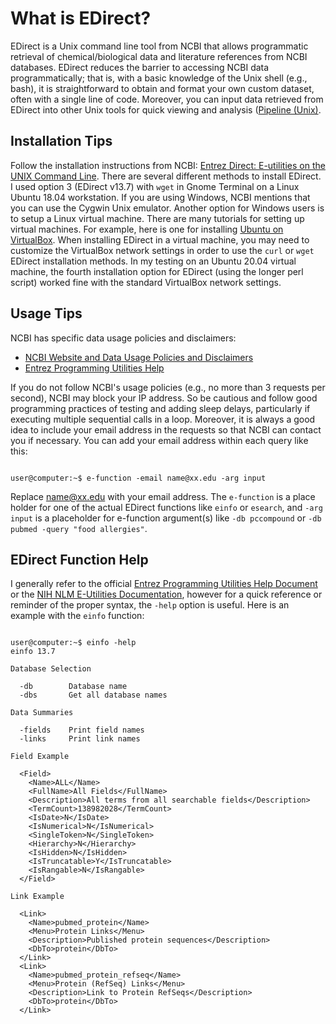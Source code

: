 # What is EDirect?

EDirect is a Unix command line tool from NCBI that allows programmatic retrieval of chemical/biological data and literature references from NCBI databases. EDirect reduces the barrier to accessing NCBI data programmatically; that is, with a basic knowledge of the Unix shell (e.g., bash), it is straightforward to obtain and format your own custom dataset, often with a single line of code. Moreover, you can input data retrieved from EDirect into other Unix tools for quick viewing and analysis ([Pipeline (Unix)](https://en.wikipedia.org/wiki/Pipeline_(Unix)).

## Installation Tips

Follow the installation instructions from NCBI: [Entrez Direct: E-utilities on the UNIX Command Line](https://www.ncbi.nlm.nih.gov/books/NBK179288/). There are several different methods to install EDirect. I used option 3 (EDirect v13.7) with `wget` in Gnome Terminal on a Linux Ubuntu 18.04 workstation. If you are using Windows, NCBI mentions that you can use the Cygwin Unix emulator. Another option for Windows users is to setup a Linux virtual machine. There are many tutorials for setting up virtual machines. For example, here is one for installing [Ubuntu on VirtualBox](https://askubuntu.com/questions/142549/how-to-install-ubuntu-on-virtualbox). When installing EDirect in a virtual machine, you may need to customize the VirtualBox network settings in order to use the `curl` or `wget` EDirect installation methods. In my testing on an Ubuntu 20.04 virtual machine, the fourth installation option for EDirect (using the longer perl script) worked fine with the standard VirtualBox network settings.

## Usage Tips

NCBI has specific data usage policies and disclaimers:

* [NCBI Website and Data Usage Policies and Disclaimers](https://www.ncbi.nlm.nih.gov/home/about/policies/)
* [Entrez Programming Utilities Help](https://www.ncbi.nlm.nih.gov/books/NBK25501/)

If you do not follow NCBI's usage policies (e.g., no more than 3 requests per second), NCBI may block your IP address. So be cautious and follow good programming practices of testing and adding sleep delays, particularly if executing multiple sequential calls in a loop. Moreover, it is always a good idea to include your email address in the requests so that NCBI can contact you if necessary. You can add your email address within each query like this:

```console

user@computer:~$ e-function -email name@xx.edu -arg input

```
Replace name@xx.edu with your email address. The `e-function` is a place holder for one of the actual EDirect functions like `einfo` or `esearch`, and `-arg input` is a placeholder for e-function argument(s) like `-db pccompound` or `-db pubmed -query "food allergies"`.

## EDirect Function Help

I generally refer to the official [Entrez Programming Utilities Help Document](https://www.ncbi.nlm.nih.gov/books/NBK25501/) or the [NIH NLM E-Utilities Documentation](https://dataguide.nlm.nih.gov/eutilities/utilities.html), however for a quick reference or reminder of the proper syntax, the `-help` option is useful. Here is an example with the `einfo` function:

```console

user@computer:~$ einfo -help
einfo 13.7

Database Selection

  -db        Database name
  -dbs       Get all database names

Data Summaries

  -fields    Print field names
  -links     Print link names

Field Example

  <Field>
    <Name>ALL</Name>
    <FullName>All Fields</FullName>
    <Description>All terms from all searchable fields</Description>
    <TermCount>138982028</TermCount>
    <IsDate>N</IsDate>
    <IsNumerical>N</IsNumerical>
    <SingleToken>N</SingleToken>
    <Hierarchy>N</Hierarchy>
    <IsHidden>N</IsHidden>
    <IsTruncatable>Y</IsTruncatable>
    <IsRangable>N</IsRangable>
  </Field>

Link Example

  <Link>
    <Name>pubmed_protein</Name>
    <Menu>Protein Links</Menu>
    <Description>Published protein sequences</Description>
    <DbTo>protein</DbTo>
  </Link>
  <Link>
    <Name>pubmed_protein_refseq</Name>
    <Menu>Protein (RefSeq) Links</Menu>
    <Description>Link to Protein RefSeqs</Description>
    <DbTo>protein</DbTo>
  </Link>

```
